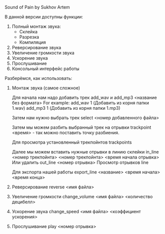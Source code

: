 Sound of Pain by Sukhov Artem

В данной версии доступны функции:
1. Полный монтаж звука:
	- Склейка
	- Разрезка
	- Компиляция
2. Реверсирование звука
3. Увеличение громкости звука
4. Ускорение звука
5. Прослушивание
6. Консольный интерфейс работы

Разберёмся, как использовать:
1. Монтаж звука
(самое сложное)

	Для начала нам надо добавить трек
	add_wav и add_mp3 <название без формата>
	For example:
	add_wav 1 (Добавить из корня папки 1.wav)
	add_mp3 1 (Добавить из корня папки 1.mp3)

	Затем нам нужно выбрать трек
	select <номер добавленного файла>
	
	Затем мы можем разбить выбранный трек на отрывки
	trackpoint <время> - так можно поставить точку разбиения.
	
	Для просмотра установленный трекпойнтов
	trackpoints
	
	Далее мы можем вставить нужные отрывки в линию склейки
	in_line <номер трекпойнта> <номер трекпойнта> <время начала отрывка>
	Или удалить
	out_line <номер отрывка>
	Просмотр отрывков
	line 
	
	Для экспорта нашей работы
	export_line <название> <время начала> <время конца>
2. Реверсирование
	reverse <имя файла>
3. Увеличение громкости 
	change_volume <имя файла> <количество децибелл>
4. Ускорение звука
	change_speed <имя файла> <коэффициент ускорения>
5. Прослушивание
	play <номер отрывка>

	
